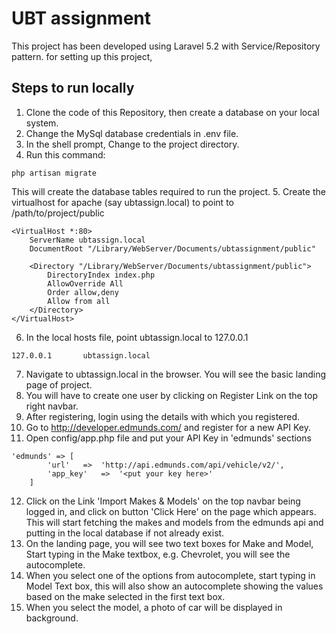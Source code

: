 # UBT assignment
This project has been developed using Laravel 5.2 with Service/Repository pattern. for setting up this project,

## Steps to run locally
1. Clone the code of this Repository, then create a database on your local system.
2. Change the MySql database credentials in .env file.
3. In the shell prompt, Change to the project directory.
4. Run this command:
```
php artisan migrate
```
 This will create the database tables required to run the project.
5. Create the virtualhost for apache (say ubtassign.local) to point to /path/to/project/public
```
<VirtualHost *:80>
    ServerName ubtassign.local
    DocumentRoot "/Library/WebServer/Documents/ubtassignment/public"

    <Directory "/Library/WebServer/Documents/ubtassignment/public">
        DirectoryIndex index.php
        AllowOverride All
        Order allow,deny
        Allow from all
    </Directory>
</VirtualHost>
```
6. In the local hosts file, point ubtassign.local to 127.0.0.1
```
127.0.0.1       ubtassign.local
```
7. Navigate to ubtassign.local in the browser. You will see the basic landing page of project.
8. You will have to create one user by clicking on Register Link on the top right navbar.
9. After registering, login using the details with which you registered.
10. Go to http://developer.edmunds.com/ and register for a new API Key.
11. Open config/app.php file and put your API Key in 'edmunds' sections
```
'edmunds' => [
        'url'   =>  'http://api.edmunds.com/api/vehicle/v2/',
        'app_key'   =>  '<put your key here>'
    ]
```
12. Click on the Link 'Import Makes & Models' on the top navbar being logged in, and click on button 'Click Here' on the page which appears. This will start fetching the makes and models from the edmunds api and putting in the local database if not already exist.
13. On the landing page, you will see two text boxes for Make and Model, Start typing in the Make textbox, e.g. Chevrolet, you will see the autocomplete.
14. When you select one of the options from autocomplete, start typing in Model Text box, this will also show an autocomplete showing the values based on the make selected in the first text box.
15. When you select the model, a photo of car will be displayed in background.
